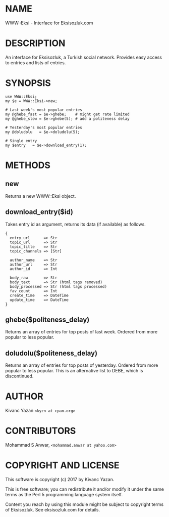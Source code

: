 # NAME

WWW::Eksi - Interface for Eksisozluk.com

# DESCRIPTION

An interface for Eksisozluk, a Turkish social network.
Provides easy access to entries and lists of entries.

# SYNOPSIS

    use WWW::Eksi;
    my $e = WWW::Eksi->new;

    # Last week's most popular entries
    my @ghebe_fast = $e->ghebe;    # might get rate limited
    my @ghebe_slow = $e->ghebe(5); # add a politeness delay

    # Yesterday's most popular entries
    my @doludolu   = $e->doludolu(5);

    # Single entry
    my $entry   = $e->download_entry(1);

# METHODS

## new

Returns a new WWW::Eksi object.

## download\_entry($id)

Takes entry id as argument, returns its data (if available) as follows.

    {
      entry_url      => Str
      topic_url      => Str
      topic_title    => Str
      topic_channels => [Str]

      author_name    => Str
      author_url     => Str
      author_id      => Int

      body_raw       => Str
      body_text      => Str (html tags removed)
      body_processed => Str (html tags processed)
      fav_count      => Int
      create_time    => DateTime
      update_time    => DateTime
    }

## ghebe($politeness\_delay)

Returns an array of entries for top posts of last week.
Ordered from more popular to less popular.

## doludolu($politeness\_delay)

Returns an array of entries for top posts of yesterday.
Ordered from more popular to less popular.
This is an alternative list to DEBE, which is discontinued.

# AUTHOR

Kivanc Yazan `<kyzn at cpan.org>`

# CONTRIBUTORS

Mohammad S Anwar, `<mohammad.anwar at yahoo.com>`

# COPYRIGHT AND LICENSE

This software is copyright (c) 2017 by Kivanc Yazan.

This is free software; you can redistribute it and/or modify it under
the same terms as the Perl 5 programming language system itself.

Content you reach by using this module might be subject to copyright
terms of Eksisozluk. See eksisozluk.com for details.
